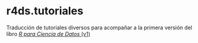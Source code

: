 # r4ds.tutoriales

Traducción de tutoriales diversos para acompañar a la primera versión del libro  [_R para Ciencia de Datos_ (v1)](https://es.r4ds.hadley.nz/)
